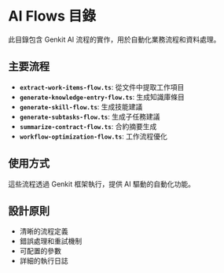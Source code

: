 # AI Flows 目錄

此目錄包含 Genkit AI 流程的實作，用於自動化業務流程和資料處理。

## 主要流程

- **`extract-work-items-flow.ts`**: 從文件中提取工作項目
- **`generate-knowledge-entry-flow.ts`**: 生成知識庫條目
- **`generate-skill-flow.ts`**: 生成技能建議
- **`generate-subtasks-flow.ts`**: 生成子任務建議
- **`summarize-contract-flow.ts`**: 合約摘要生成
- **`workflow-optimization-flow.ts`**: 工作流程優化

## 使用方式

這些流程透過 Genkit 框架執行，提供 AI 驅動的自動化功能。

## 設計原則

- 清晰的流程定義
- 錯誤處理和重試機制
- 可配置的參數
- 詳細的執行日誌



